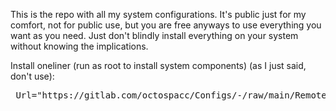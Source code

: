This is the repo with all my system configurations. It's public just for my comfort, not for public use, but you are free anyways to use everything you want as you need. Just don't blindly install everything on your system without knowing the implications.

Install oneliner (run as root to install system components) (as I just said, don't use):

<pre><!--
--> Url="https://gitlab.com/octospacc/Configs/-/raw/main/RemoteInstall.sh"; <!--
--> if [ -n "$(which curl)" ]; <!--
--> then curl "$Url" | sh; <!--
--> elif [ -n "$(which wget)" ]; <!--
--> then wget -O - "$Url" | sh; <!--
--> else echo "Missing tools. Install \`curl\` or \`wget\`."; <!--
--> fi; <!--
--></pre>
